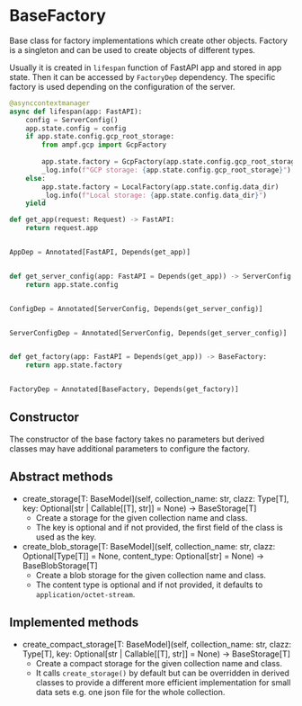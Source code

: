 # BaseFactory

Base class for factory implementations which create other objects.
Factory is a singleton and can be used to create objects of different types.

Usually it is created in `lifespan` function of FastAPI app and stored in app state.
Then it can be accessed by `FactoryDep` dependency.
The specific factory is used depending on the configuration of the server.

```python
@asynccontextmanager
async def lifespan(app: FastAPI):
    config = ServerConfig()
    app.state.config = config
    if app.state.config.gcp_root_storage:
        from ampf.gcp import GcpFactory
        
        app.state.factory = GcpFactory(app.state.config.gcp_root_storage)
        _log.info(f"GCP storage: {app.state.config.gcp_root_storage}")
    else:
        app.state.factory = LocalFactory(app.state.config.data_dir)
        _log.info(f"Local storage: {app.state.config.data_dir}")
    yield

def get_app(request: Request) -> FastAPI:
    return request.app


AppDep = Annotated[FastAPI, Depends(get_app)]


def get_server_config(app: FastAPI = Depends(get_app)) -> ServerConfig:
    return app.state.config


ConfigDep = Annotated[ServerConfig, Depends(get_server_config)]


ServerConfigDep = Annotated[ServerConfig, Depends(get_server_config)]


def get_factory(app: FastAPI = Depends(get_app)) -> BaseFactory:
    return app.state.factory


FactoryDep = Annotated[BaseFactory, Depends(get_factory)]
```

## Constructor

The constructor of the base factory takes no parameters but derived classes
may have additional parameters to configure the factory.

## Abstract methods

* create_storage[T: BaseModel](self, collection_name: str, clazz: Type[T], key: Optional[str | Callable[[T], str]] = None) -> BaseStorage[T]
  * Create a storage for the given collection name and class.
  * The key is optional and if not provided, the first field of the class is used as the key.
* create_blob_storage[T: BaseModel](self, collection_name: str, clazz: Optional[Type[T]] = None, content_type: Optional[str] = None) -> BaseBlobStorage[T]
  * Create a blob storage for the given collection name and class.
  * The content type is optional and if not provided, it defaults to `application/octet-stream`.

## Implemented methods

* create_compact_storage[T: BaseModel](self, collection_name: str, clazz: Type[T], key: Optional[str | Callable[[T], str]] = None) -> BaseStorage[T]
  * Create a compact storage for the given collection name and class.
  * It calls `create_storage()` by default but can be overridden in derived classes to provide a different more efficient implementation for small data sets e.g. one json file for the whole collection.

